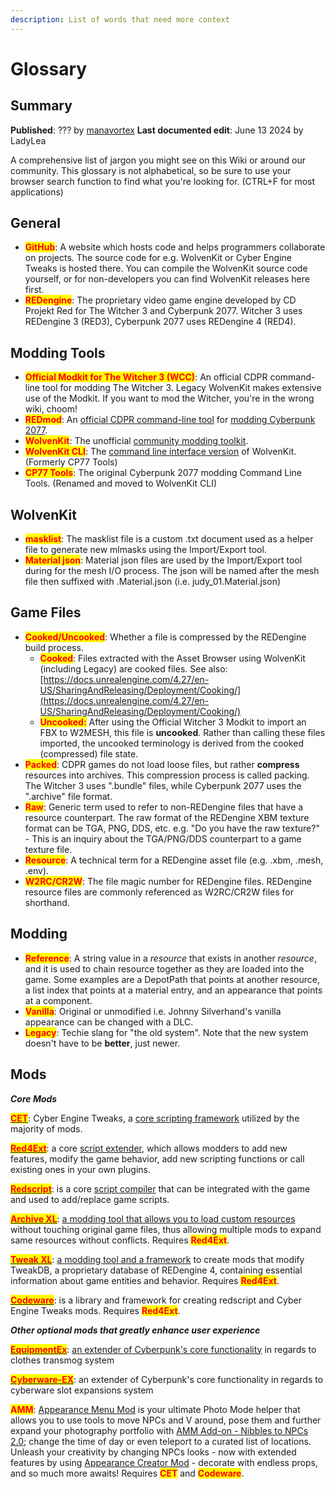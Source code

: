 ```yaml
---
description: List of words that need more context
---
```


# Glossary

## Summary

**Published**: ??? by [manavortex](https://app.gitbook.com/u/NfZBoxGegfUqB33J9HXuCs6PVaC3 "mention")                                                                                                                             **Last documented edit**: June 13 2024 by LadyLea

A comprehensive list of jargon you might see on this Wiki or around our community. This glossary is not alphabetical, so be sure to use your browser search function to find what you're looking for. (CTRL+F for most applications)

## General

* <mark style="color:red;">**GitHub**</mark>: A website which hosts code and helps programmers collaborate on projects. The source code for e.g. WolvenKit or Cyber Engine Tweaks is hosted there. You can compile the WolvenKit source code yourself, or for non-developers you can find WolvenKit releases here first.
* <mark style="color:red;">**REDengine**</mark>: The proprietary video game engine developed by CD Projekt Red for The Witcher 3 and Cyberpunk 2077. Witcher 3 uses REDengine 3 (RED3), Cyberpunk 2077 uses REDengine 4 (RED4).

## Modding Tools

* <mark style="color:red;">**Official Modkit for The Witcher 3 (WCC)**</mark>: An official CDPR command-line tool for modding The Witcher 3. Legacy WolvenKit makes extensive use of the Modkit. If you want to mod the Witcher, you're in the wrong wiki, choom!
* <mark style="color:red;">**REDmod**</mark>: An [official CDPR command-line tool](users-modding-cyberpunk-2077/redmod/) for [modding Cyberpunk 2077](../for-mod-creators-theory/modding-tools/redmod/).&#x20;
* <mark style="color:red;">**WolvenKit**</mark>: The unofficial [community modding toolkit](https://app.gitbook.com/s/-MP\_ozZVx2gRZUPXkd4r/readme).&#x20;
* <mark style="color:red;">**WolvenKit CLI**</mark>: The [command line interface version](https://app.gitbook.com/s/-MP\_ozZVx2gRZUPXkd4r/wolvenkit-cli) of WolvenKit. (Formerly CP77 Tools)
* <mark style="color:red;">**CP77 Tools**</mark>: The original Cyberpunk 2077 modding Command Line Tools. (Renamed and moved to WolvenKit CLI)

## WolvenKit

* <mark style="color:red;">**masklist**</mark>: The masklist file is a custom .txt document used as a helper file to generate new mlmasks using the Import/Export tool.
* <mark style="color:red;">**Material json**</mark>: Material json files are used by the Import/Export tool during for the mesh I/O process. The json will be named after the mesh file then suffixed with .Material.json (i.e. judy\_01.Material.json)

## Game Files

* <mark style="color:red;">**Cooked/Uncooked**</mark>: Whether a file is compressed by the REDengine build process.&#x20;
  * <mark style="color:red;">**Cooked**</mark>: Files extracted with the Asset Browser using WolvenKit (including Legacy) are cooked files. See also: [https://docs.unrealengine.com/4.27/en-US/SharingAndReleasing/Deployment/Cooking/](https://docs.unrealengine.com/4.27/en-US/SharingAndReleasing/Deployment/Cooking/)
  * <mark style="color:red;">**Uncooked:**</mark> After using the Official Witcher 3 Modkit to import an FBX to W2MESH, this file is **uncooked**. Rather than calling these files imported, the uncooked terminology is derived from the cooked (compressed) file state.
* <mark style="color:red;">**Packed**</mark>: CDPR games do not load loose files, but rather **compress** resources into archives. This compression process is called packing. The Witcher 3 uses ".bundle" files, while Cyberpunk 2077 uses the ".archive" file format.
* <mark style="color:red;">**Raw**</mark>: Generic term used to refer to non-REDengine files that have a resource counterpart. The raw format of the REDengine XBM texture format can be TGA, PNG, DDS, etc. e.g. "Do you have the raw texture?" - This is an inquiry about the TGA/PNG/DDS counterpart to a game texture file.
* <mark style="color:red;">**Resource**</mark>: A technical term for a REDengine asset file (e.g. .xbm, .mesh, .env).
* <mark style="color:red;">**W2RC/CR2W**</mark>: The file magic number for REDengine files. REDengine resource files are commonly referenced as W2RC/CR2W files for shorthand.

## Modding

* <mark style="color:red;">**Reference**</mark>: A string value in a _resource_ that exists in another _resource_, and it is used to chain resource together as they are loaded into the game. Some examples are a DepotPath that points at another resource, a list index that points at a material entry, and an appearance that points at a component.
* <mark style="color:red;">**Vanilla**</mark>: Original or unmodified i.e. Johnny Silverhand's vanilla appearance can be changed with a DLC.
* <mark style="color:red;">**Legacy**</mark>: Techie slang for "the old system". Note that the new system doesn't have to be **better**, just newer.

## Mods

_**Core Mods**_

[<mark style="color:red;">**CET**</mark>](https://www.nexusmods.com/cyberpunk2077/mods/107): Cyber Engine Tweaks, a [core scripting framework](https://wiki.redmodding.org/cyber-engine-tweaks) utilized by the majority of mods.

[<mark style="color:red;">**Red4Ext**</mark>](https://www.nexusmods.com/cyberpunk2077/mods/2380): a core [script extender](https://docs.red4ext.com/), which allows modders to add new features, modify the game behavior, add new scripting functions or call existing ones in your own plugins.

[<mark style="color:red;">**Redscript**</mark>](https://www.nexusmods.com/cyberpunk2077/mods/1511):  is a core [script compiler](https://app.gitbook.com/o/-MP5ijqI11FeeX7c8-N8/s/-McniwB8YOK2HnJ7SYg\_/) that can be integrated with the game and used to add/replace game scripts.

[<mark style="color:red;">**Archive XL**</mark>](https://www.nexusmods.com/cyberpunk2077/mods/4198):  [a modding tool that allows you to load custom resources](https://wiki.redmodding.org/cyberpunk-2077-modding/for-mod-creators/core-mods-explained/archivexl) without touching original game files, thus allowing multiple mods to expand same resources without conflicts. Requires <mark style="color:red;">**Red4Ext**</mark>.&#x20;

[<mark style="color:red;">**Tweak XL**</mark>](https://www.nexusmods.com/cyberpunk2077/mods/4197):  [a modding tool and a framework](https://www.nexusmods.com/cyberpunk2077/mods/4197) to create mods that modify TweakDB, a proprietary database of REDengine 4, containing essential information about game entities and behavior. Requires <mark style="color:red;">**Red4Ext**</mark>.&#x20;

[<mark style="color:red;">**Codeware**</mark>](https://www.nexusmods.com/cyberpunk2077/mods/7780): is a library and framework for creating redscript and Cyber Engine Tweaks mods. Requires <mark style="color:red;">**Red4Ext**</mark>.&#x20;

_**Other optional mods that greatly enhance user experience**_

[<mark style="color:red;">**EquipmentEx**</mark>](https://www.nexusmods.com/cyberpunk2077/mods/6945):  [an extender of Cyberpunk's core functionality](https://github.com/psiberx/cp2077-equipment-ex) in regards to clothes transmog system

[<mark style="color:red;">**Cyberware-EX**</mark>](https://www.nexusmods.com/cyberpunk2077/mods/9429): an extender of Cyberpunk's core functionality in regards to cyberware slot expansions system

<mark style="color:red;">**AMM**</mark>: [Appearance Menu Mod](https://www.nexusmods.com/cyberpunk2077/mods/790) is your ultimate Photo Mode helper that allows you to use tools to move NPCs and V around, pose them and further expand your photography portfolio with [AMM Add-on - Nibbles to NPCs 2.0](https://www.nexusmods.com/cyberpunk2077/mods/8125); change the time of day or even teleport to a curated list of locations. Unleash your creativity by changing NPCs looks - now with extended features by using [Appearance Creator Mod](https://www.nexusmods.com/cyberpunk2077/mods/10795) - decorate with endless props, and so much more awaits! Requires <mark style="color:red;">**CET**</mark> and <mark style="color:red;">**Codeware**</mark>.
